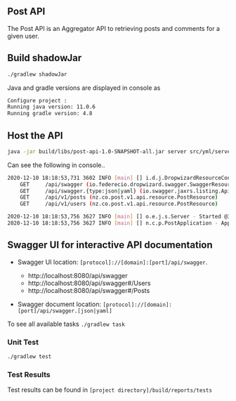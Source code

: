 ## Post API ##
The Post API is an Aggregator API to retrieving posts and comments for a given user.

## Build shadowJar
```bash
./gradlew shadowJar
```
Java and gradle versions are displayed in console as
```bash
Configure project :
Running java version: 11.0.6
Running gradle version: 4.8
```

## Host the API
```bash
java -jar build/libs/post-api-1.0-SNAPSHOT-all.jar server src/yml/server.yml
```
Can see the following in console..

```bash
2020-12-10 18:18:53,731 3602 INFO [main] [] i.d.j.DropwizardResourceConfig - The following paths were found for the configured resources:
    GET     /api/swagger (io.federecio.dropwizard.swagger.SwaggerResource)
    GET     /api/swagger.{type:json|yaml} (io.swagger.jaxrs.listing.ApiListingResource)
    GET     /api/v1/posts (nz.co.post.v1.api.resource.PostResource)
    GET     /api/v1/users (nz.co.post.v1.api.resource.PostResource)

2020-12-10 18:18:53,756 3627 INFO [main] [] o.e.j.s.Server - Started @3766ms
2020-12-10 18:18:53,756 3627 INFO [main] [] n.c.p.PostApplication - Application is up and running.
```

## Swagger UI for interactive API documentation
* Swagger UI location: `[protocol]://[domain]:[port]/api/swagger`.

    * http://localhost:8080/api/swagger
    * http://localhost:8080/api/swagger#/Users
    * http://localhost:8080/api/swagger#/Posts
* Swagger document location: `[protocol]://[domain]:[port]/api/swagger.[json|yaml]`


To see all available tasks `./gradlew task`

### Unit Test
```bash
./gradlew test
```

### Test Results
Test results can be found in `[project directory]/build/reports/tests`

